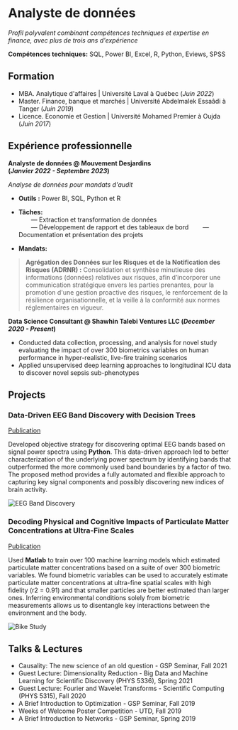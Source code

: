 # Analyste de données 
*Profil polyvalent combinant compétences techniques et expertise en finance, avec plus de trois ans d'expérience* 

**Compétences techniques:** SQL, Power BI, Excel, R, Python, Eviews, SPSS

## Formation
- MBA. Analytique d'affaires | Université Laval à Québec (_Juin 2022_)								       		
- Master. Finance, banque et marchés	| Université Abdelmalek Essaâdi à Tanger (_Juin 2019_)	 			        		
- Licence. Economie et Gestion | Université Mohamed Premier à Oujda (_Juin 2017_)

## Expérience professionnelle
**Analyste de données @ Mouvement Desjardins  
(_Janvier 2022 - Septembre 2023_)**  

*Analyse de données pour mandats d'audit*
- **Outils :**  Power BI, SQL, Python et R
- **Tâches:**  
  &emsp;&emsp;— Extraction et transformation de données  
  &emsp;&emsp;— Développement de rapport et des tableaux de bord
  &emsp;&emsp;— Documentation et présentation des projets  
  
- **Mandats:**

> **Agrégation des Données sur les Risques et de la Notification des Risques (ADRNR) :** Consolidation et synthèse minutieuse des informations (données) relatives aux risques, afin d’incorporer une communication stratégique envers les parties prenantes, pour la promotion d'une gestion proactive des risques, le renforcement de la résilience organisationnelle, et la veille à la conformité aux normes réglementaires en vigueur.


**Data Science Consultant @ Shawhin Talebi Ventures LLC (_December 2020 - Present_)**
- Conducted data collection, processing, and analysis for novel study evaluating the impact of over 300 biometrics variables on human performance in hyper-realistic, live-fire training scenarios
- Applied unsupervised deep learning approaches to longitudinal ICU data to discover novel sepsis sub-phenotypes

## Projects
### Data-Driven EEG Band Discovery with Decision Trees
[Publication](https://www.mdpi.com/1424-8220/22/8/3048)

Developed objective strategy for discovering optimal EEG bands based on signal power spectra using **Python**. This data-driven approach led to better characterization of the underlying power spectrum by identifying bands that outperformed the more commonly used band boundaries by a factor of two. The proposed method provides a fully automated and flexible approach to capturing key signal components and possibly discovering new indices of brain activity.

![EEG Band Discovery](/assets/img/eeg_band_discovery.jpeg)

### Decoding Physical and Cognitive Impacts of Particulate Matter Concentrations at Ultra-Fine Scales
[Publication](https://www.mdpi.com/1424-8220/22/11/4240)

Used **Matlab** to train over 100 machine learning models which estimated particulate matter concentrations based on a suite of over 300 biometric variables. We found biometric variables can be used to accurately estimate particulate matter concentrations at ultra-fine spatial scales with high fidelity (r2 = 0.91) and that smaller particles are better estimated than larger ones. Inferring environmental conditions solely from biometric measurements allows us to disentangle key interactions between the environment and the body.

![Bike Study](/assets/img/bike_study.jpeg)

## Talks & Lectures
- Causality: The new science of an old question - GSP Seminar, Fall 2021
- Guest Lecture: Dimensionality Reduction - Big Data and Machine Learning for Scientific Discovery (PHYS 5336), Spring 2021
- Guest Lecture: Fourier and Wavelet Transforms - Scientific Computing (PHYS 5315), Fall 2020
- A Brief Introduction to Optimization - GSP Seminar, Fall 2019
- Weeks of Welcome Poster Competition - UTD, Fall 2019
- A Brief Introduction to Networks - GSP Seminar, Spring 2019
